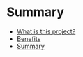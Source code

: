 # Summary

- [What is this project?](./what_is.md)
- [Benefits](./benefits.md)
- [Summary](./summary.md)